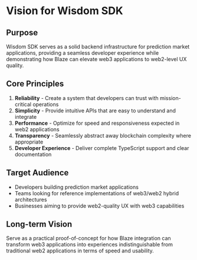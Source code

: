# Vision for Wisdom SDK

## Purpose
Wisdom SDK serves as a solid backend infrastructure for prediction market applications, providing a seamless developer experience while demonstrating how Blaze can elevate web3 applications to web2-level UX quality.

## Core Principles
1. **Reliability** - Create a system that developers can trust with mission-critical operations
2. **Simplicity** - Provide intuitive APIs that are easy to understand and integrate
3. **Performance** - Optimize for speed and responsiveness expected in web2 applications
4. **Transparency** - Seamlessly abstract away blockchain complexity where appropriate
5. **Developer Experience** - Deliver complete TypeScript support and clear documentation

## Target Audience
- Developers building prediction market applications
- Teams looking for reference implementations of web3/web2 hybrid architectures
- Businesses aiming to provide web2-quality UX with web3 capabilities

## Long-term Vision
Serve as a practical proof-of-concept for how Blaze integration can transform web3 applications into experiences indistinguishable from traditional web2 applications in terms of speed and usability.